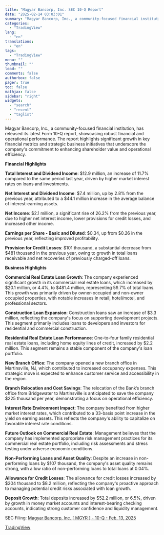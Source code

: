 ```yaml
---
title: "Magyar Bancorp, Inc. SEC 10-Q Report"
date: "2025-02-14 03:03:01"
summary: "Magyar Bancorp, Inc., a community-focused financial institution, has released its latest Form 10-Q report, showcasing robust financial and operational performance. The report highlights significant growth in key financial metrics and strategic business initiatives that underscore the company's commitment to enhancing shareholder value and operational efficiency. Financial Highlights Total Interest and..."
categories:
  - "TradingView"
lang:
  - "en"
translations:
  - "en"
tags:
  - "TradingView"
menu: ""
thumbnail: ""
lead: ""
comments: false
authorbox: false
pager: true
toc: false
mathjax: false
sidebar: "right"
widgets:
  - "search"
  - "recent"
  - "taglist"
---
```


Magyar Bancorp, Inc., a community-focused financial institution, has released its latest Form 10-Q report, showcasing robust financial and operational performance. The report highlights significant growth in key financial metrics and strategic business initiatives that underscore the company's commitment to enhancing shareholder value and operational efficiency.

**Financial Highlights**

**Total Interest and Dividend Income**: $12.9 million, an increase of 11.7% compared to the same period last year, driven by higher market interest rates on loans and investments.

**Net Interest and Dividend Income**: $7.4 million, up by 2.8% from the previous year, attributed to a $44.1 million increase in the average balance of interest-earning assets.

**Net Income**: $2.1 million, a significant rise of 26.2% from the previous year, due to higher net interest income, lower provisions for credit losses, and increased other income.

**Earnings per Share - Basic and Diluted**: $0.34, up from $0.26 in the previous year, reflecting improved profitability.

**Provision for Credit Losses**: $101 thousand, a substantial decrease from $481 thousand in the previous year, owing to growth in total loans receivable and net recoveries of previously charged-off loans.

**Business Highlights**

**Commercial Real Estate Loan Growth**: The company experienced significant growth in its commercial real estate loans, which increased by $20.1 million, or 4.4%, to $481.4 million, representing 59.7% of total loans. This growth was primarily driven by owner-occupied and non-owner occupied properties, with notable increases in retail, hotel/motel, and professional sectors.

**Construction Loan Expansion**: Construction loans saw an increase of $3.3 million, reflecting the company's focus on supporting development projects. This segment primarily includes loans to developers and investors for residential and commercial construction.

**Residential Real Estate Loan Performance**: One-to-four family residential real estate loans, including home equity lines of credit, increased by $2.2 million. This segment remains a stable component of the company's loan portfolio.

**New Branch Office**: The company opened a new branch office in Martinsville, NJ, which contributed to increased occupancy expenses. This strategic move is expected to enhance customer service and accessibility in the region.

**Branch Relocation and Cost Savings**: The relocation of the Bank’s branch office from Bridgewater to Martinsville is anticipated to save the company $225 thousand per year, demonstrating a focus on operational efficiency.

**Interest Rate Environment Impact**: The company benefited from higher market interest rates, which contributed to a 33-basis point increase in the yield on earning assets. This reflects the company's ability to capitalize on favorable interest rate conditions.

**Future Outlook on Commercial Real Estate**: Management believes that the company has implemented appropriate risk management practices for its commercial real estate portfolio, including risk assessments and stress testing under adverse economic conditions.

**Non-Performing Loans and Asset Quality**: Despite an increase in non-performing loans by $107 thousand, the company's asset quality remains strong, with a low ratio of non-performing loans to total loans at 0.04%.

**Allowance for Credit Losses**: The allowance for credit losses increased by $204 thousand to $8.2 million, reflecting the company's proactive approach to managing potential credit risks associated with loan growth.

**Deposit Growth**: Total deposits increased by $52.2 million, or 6.5%, driven by growth in money market accounts and interest-bearing checking accounts, indicating strong customer confidence and liquidity management.

SEC Filing: [Magyar Bancorp, Inc. [ MGYR ] - 10-Q - Feb. 13, 2025](https://www.sec.gov/Archives/edgar/data/1337068/000117494725000166/mgyr-20241231.htm)

[TradingView](https://www.tradingview.com/news/tradingview:742defbc7320c:0-magyar-bancorp-inc-sec-10-q-report/)
